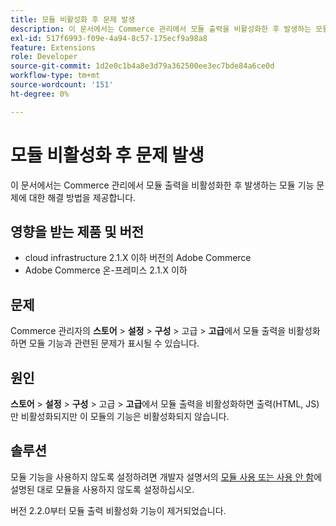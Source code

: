 ```yaml
---
title: 모듈 비활성화 후 문제 발생
description: 이 문서에서는 Commerce 관리에서 모듈 출력을 비활성화한 후 발생하는 모듈 기능 문제에 대한 해결 방법을 제공합니다.
exl-id: 517f6993-f09e-4a94-8c57-175ecf9a98a8
feature: Extensions
role: Developer
source-git-commit: 1d2e0c1b4a8e3d79a362500ee3ec7bde84a6ce0d
workflow-type: tm+mt
source-wordcount: '151'
ht-degree: 0%

---
```


# 모듈 비활성화 후 문제 발생

이 문서에서는 Commerce 관리에서 모듈 출력을 비활성화한 후 발생하는 모듈 기능 문제에 대한 해결 방법을 제공합니다.

## 영향을 받는 제품 및 버전

* cloud infrastructure 2.1.X 이하 버전의 Adobe Commerce
* Adobe Commerce 온-프레미스 2.1.X 이하

## 문제

Commerce 관리자의 **스토어** > **설정** > **구성** > 고급 > **고급**&#x200B;에서 모듈 출력을 비활성화하면 모듈 기능과 관련된 문제가 표시될 수 있습니다.

## 원인

**스토어** > **설정** > **구성** > 고급 > **고급**&#x200B;에서 모듈 출력을 비활성화하면 출력(HTML, JS)만 비활성화되지만 이 모듈의 기능은 비활성화되지 않습니다.

## 솔루션

모듈 기능을 사용하지 않도록 설정하려면 개발자 설명서의 [모듈 사용 또는 사용 안 함](https://devdocs.magento.com/guides/v2.1/install-gde/install/cli/install-cli-subcommands-enable.html)에 설명된 대로 모듈을 사용하지 않도록 설정하십시오.

버전 2.2.0부터 모듈 출력 비활성화 기능이 제거되었습니다.
